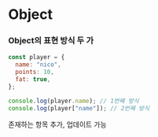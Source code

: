 # Object

### Object의 표현 방식 두 가

```javascript
const player = {
  name: "nico",
  points: 10,
  fat: true,
};

console.log(player.name); // 1번째 방식
console.log(player["name"]); // 2번째 방식
```

존재하는 항목 추가, 업데이트 가능
